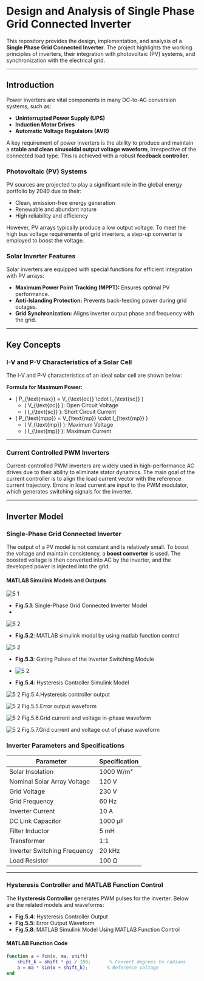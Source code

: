# Design and Analysis of Single Phase Grid Connected Inverter

This repository provides the design, implementation, and analysis of a **Single Phase Grid Connected Inverter**. The project highlights the working principles of inverters, their integration with photovoltaic (PV) systems, and synchronization with the electrical grid.

---

## Introduction

Power inverters are vital components in many DC-to-AC conversion systems, such as:
- **Uninterrupted Power Supply (UPS)**
- **Induction Motor Drives**
- **Automatic Voltage Regulators (AVR)**

A key requirement of power inverters is the ability to produce and maintain a **stable and clean sinusoidal output voltage waveform**, irrespective of the connected load type. This is achieved with a robust **feedback controller**.

### Photovoltaic (PV) Systems
PV sources are projected to play a significant role in the global energy portfolio by 2040 due to their:
- Clean, emission-free energy generation
- Renewable and abundant nature
- High reliability and efficiency

However, PV arrays typically produce a low output voltage. To meet the high bus voltage requirements of grid inverters, a step-up converter is employed to boost the voltage.

### Solar Inverter Features
Solar inverters are equipped with special functions for efficient integration with PV arrays:
- **Maximum Power Point Tracking (MPPT):** Ensures optimal PV performance.
- **Anti-Islanding Protection:** Prevents back-feeding power during grid outages.
- **Grid Synchronization:** Aligns inverter output phase and frequency with the grid.

---

## Key Concepts

### I-V and P-V Characteristics of a Solar Cell
The I-V and P-V characteristics of an ideal solar cell are shown below:

**Formula for Maximum Power:**
- \( P_{\text{max}} = V_{\text{oc}} \cdot I_{\text{sc}} \)
  - \( V_{\text{oc}} \): Open Circuit Voltage
  - \( I_{\text{sc}} \): Short Circuit Current
- \( P_{\text{mpp}} = V_{\text{mp}} \cdot I_{\text{mp}} \)
  - \( V_{\text{mp}} \): Maximum Voltage
  - \( I_{\text{mp}} \): Maximum Current

---

### Current Controlled PWM Inverters
Current-controlled PWM inverters are widely used in high-performance AC drives due to their ability to eliminate stator dynamics. The main goal of the current controller is to align the load current vector with the reference current trajectory. Errors in load current are input to the PWM modulator, which generates switching signals for the inverter.

---

## Inverter Model

### Single-Phase Grid Connected Inverter
The output of a PV model is not constant and is relatively small. To boost the voltage and maintain consistency, a **boost converter** is used. The boosted voltage is then converted into AC by the inverter, and the developed power is injected into the grid.

#### MATLAB Simulink Models and Outputs

![5 1](https://github.com/user-attachments/assets/40c69aa5-07c7-4026-9ad2-e1e4a12a308f)
- **Fig.5.1**: Single-Phase Grid Connected Inverter Model
- 
![5 2](https://github.com/user-attachments/assets/f8815b46-7977-4a70-b0aa-25968e6c98f7)
- **Fig.5.2**: MATLAB simulink modal by using matlab function control

![5 2](https://github.com/user-attachments/assets/cd93aba8-402d-477e-b9ce-6bea09ab6888)
- **Fig.5.3**: Gating Pulses of the Inverter Switching Module

- ![5 2](https://github.com/user-attachments/assets/ec71c0c2-de93-4bf5-bb8a-6abe90172f49)
- **Fig.5.4**: Hysteresis Controller Simulink Model

![5 2](https://github.com/user-attachments/assets/3bb494ad-9a04-43a5-afcf-dd4516d35f99)
Fig.5.4.Hysteresis controller output

![5 2](https://github.com/user-attachments/assets/9104af76-f831-4feb-837e-07fa139b8eb1)
Fig.5.5.Error output waveform

![5 2](https://github.com/user-attachments/assets/b3dea571-68be-4241-bd88-13517e2908b2)
Fig.5.6.Grid current and voltage in-phase waveform

![5 2](https://github.com/user-attachments/assets/98b0a26c-d3c6-4657-acfc-a83d5fbb830b)
Fig.5.7.Grid current and voltage out of phase waveform

### Inverter Parameters and Specifications

| **Parameter**                | **Specification**       |
|-------------------------------|--------------------------|
| Solar Insolation              | 1000 W/m²               |
| Nominal Solar Array Voltage   | 120 V                   |
| Grid Voltage                  | 230 V                   |
| Grid Frequency                | 60 Hz                   |
| Inverter Current              | 10 A                    |
| DC Link Capacitor             | 1000 µF                 |
| Filter Inductor               | 5 mH                    |
| Transformer                   | 1:1                     |
| Inverter Switching Frequency  | 20 kHz                  |
| Load Resistor                 | 100 Ω                   |

---

### Hysteresis Controller and MATLAB Function Control
The **Hysteresis Controller** generates PWM pulses for the inverter. Below are the related models and waveforms:

- **Fig.5.4**: Hysteresis Controller Output
- **Fig.5.5**: Error Output Waveform
- **Fig.5.8**: MATLAB Simulink Model Using MATLAB Function Control

#### MATLAB Function Code
```matlab
function a = fcn(x, ma, shift)
    shift_k = shift * pi / 180;       % Convert degrees to radians
    a = ma * sin(x + shift_k);       % Reference voltage
end
